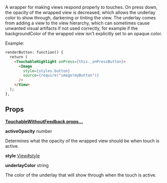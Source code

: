 A wrapper for making views respond properly to touches. On press down, the opacity of the wrapped view is decreased, which allows the underlay color to show through, darkening or tinting the view. The underlay comes from adding a view to the view hierarchy, which can sometimes cause unwanted visual artifacts if not used correctly, for example if the backgroundColor of the wrapped view isn't explicitly set to an opaque color.

Example:

```html
renderButton: function() {
  return (
    <TouchableHighlight onPress={this._onPressButton}>
      <Image
        style={styles.button}
        source={require('image!myButton')}
      />
    </View>
  );
},
```

## Props 

[**TouchableWithoutFeedback props...**](http://facebook.github.io/react-native/docs/touchablewithoutfeedback.html#proptypes)

**activeOpacity** number 

Determines what the opacity of the wrapped view should be when touch is active.

**style** [View#style](http://facebook.github.io/react-native/docs/view.html#style)

**underlayColor** string 

The color of the underlay that will show through when the touch is active.